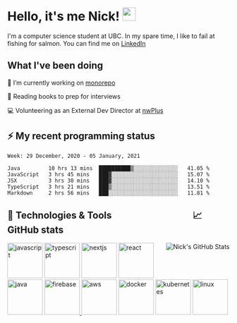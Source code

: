 
# Hello, it's me Nick! <img src="https://raw.githubusercontent.com/MartinHeinz/MartinHeinz/master/wave.gif" width="30px">

I'm a computer science student at UBC. In my spare time, I like to fail at fishing for salmon. You can find me on [LinkedIn](https://www.linkedin.com/in/nicholas-wong-a0a51510a/)

## What I've been doing
🔭 I’m currently working on [monorepo](https://github.com/nwplus/monorepo)

📖 Reading books to prep for interviews

💻 Volunteering as an External Dev Director at [nwPlus](https://www.facebook.com/nwplusubc/)

## ⚡️ My recent programming status
<!--START_SECTION:waka-->
```text
Week: 29 December, 2020 - 05 January, 2021

Java         10 hrs 13 mins  ██████████▒░░░░░░░░░░░░░░   41.05 % 
JavaScript   3 hrs 45 mins   ███▓░░░░░░░░░░░░░░░░░░░░░   15.07 % 
JSX          3 hrs 30 mins   ███▓░░░░░░░░░░░░░░░░░░░░░   14.10 % 
TypeScript   3 hrs 21 mins   ███▒░░░░░░░░░░░░░░░░░░░░░   13.51 % 
Markdown     2 hrs 56 mins   ███░░░░░░░░░░░░░░░░░░░░░░   11.81 % 
```
<!--END_SECTION:waka-->



## 🔧 Technologies & Tools &nbsp;&nbsp;&nbsp;&nbsp;&nbsp;&nbsp;&nbsp;&nbsp;&nbsp;&nbsp;&nbsp;&nbsp;&nbsp;&nbsp;&nbsp;&nbsp;&nbsp;&nbsp;&nbsp;&nbsp;&nbsp;&nbsp;&nbsp;&nbsp;&nbsp;&nbsp;&nbsp;&nbsp;&nbsp;&nbsp;&nbsp;&nbsp;&nbsp;&nbsp;&nbsp;&nbsp;📈 GitHub stats
<a href="https://github.com/kozr/kozr">
  <img align="right" src="https://github-readme-stats.vercel.app/api?username=kozr&show_icons=true&line_height=27&count_private=true&title_color=ffffff&text_color=c9cacc&icon_color=2bbc8a&bg_color=1d1f21" alt="Nick's GitHub Stats" />
</a>
<a href="https://developer.mozilla.org/en-US/docs/Web/JavaScript" target="_blank" rel="noreferrer"><img class="mb-4 mr-4 h-6 w-6 sm:h-10 sm:w-10" src="https://devicons.github.io/devicon/devicon.git/icons/javascript/javascript-original.svg" alt="javascript" width="80" height="80"></a>
<a href="https://www.typescriptlang.org/" target="_blank" rel="noreferrer"><img class="mb-4 mr-4 h-6 w-6 sm:h-10 sm:w-10" src="https://devicons.github.io/devicon/devicon.git/icons/typescript/typescript-original.svg" alt="typescript" width="80" height="80"></a>
<a href="https://nextjs.org/" target="_blank" rel="noreferrer"><img class="mb-4 mr-4 h-6 w-6 sm:h-10 sm:w-10" src="https://cdn.worldvectorlogo.com/logos/nextjs-3.svg" alt="nextjs" width="80" height="80"></a>
<a href="https://reactjs.org/" target="_blank" rel="noreferrer"><img class="mb-4 mr-4 h-6 w-6 sm:h-10 sm:w-10" src="https://devicons.github.io/devicon/devicon.git/icons/react/react-original-wordmark.svg" alt="react" width="80" height="80"></a>
<a href="https://www.java.com" target="_blank" rel="noreferrer"><img class="mb-4 mr-4 h-6 w-6 sm:h-10 sm:w-10" src="https://devicons.github.io/devicon/devicon.git/icons/java/java-original-wordmark.svg" alt="java" width="80" height="80"></a>
<a href="https://firebase.google.com/" target="_blank"> <img src="https://www.vectorlogo.zone/logos/firebase/firebase-icon.svg" alt="firebase" width="80" height="80"/> </a> 
<a href="https://aws.amazon.com" target="_blank" rel="noreferrer"><img class="mb-4 mr-4 h-6 w-6 sm:h-10 sm:w-10" src="https://www.jamroom.net/networkmarket/image/market_image/537/large/_v=cec181567613383" alt="aws" width="80" height="80"></a>
<a href="https://www.docker.com/" target="_blank" rel="noreferrer"><img class="mb-4 mr-4 h-6 w-6 sm:h-10 sm:w-10" src="https://devicons.github.io/devicon/devicon.git/icons/docker/docker-original-wordmark.svg" alt="docker" width="80" height="80"></a>
<a href="https://kubernetes.io" target="_blank" rel="noreferrer"><img class="mb-4 mr-4 h-6 w-6 sm:h-10 sm:w-10" src="https://www.vectorlogo.zone/logos/kubernetes/kubernetes-icon.svg" alt="kubernetes" width="80" height="80"></a>
<a href="https://www.linux.org/" target="_blank" rel="noreferrer"><img class="mb-4 mr-4 h-6 w-6 sm:h-10 sm:w-10" src="https://devicons.github.io/devicon/devicon.git/icons/linux/linux-original.svg" alt="linux" width="80" height="80"></a>
